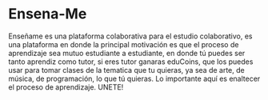 # Ensena-Me

Enseñame es una plataforma colaborativa para el estudio colaborativo, es una plataforma en donde la principal motivación
es que el proceso de aprendizaje sea mutuo estudiante a estudiante, en donde tú puedes ser tanto aprendiz como tutor, si
eres tutor ganaras eduCoins, que los puedes usar para tomar clases de la tematica que tu quieras, ya sea de arte, de música,
de programación, lo que tú quieras. Lo importante aquí es enaltecer el proceso de aprendizaje. UNETE! 
